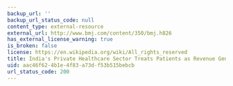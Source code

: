 ```yaml
---
backup_url: ''
backup_url_status_code: null
content_type: external-resource
external_url: http://www.bmj.com/content/350/bmj.h826
has_external_license_warning: true
is_broken: false
license: https://en.wikipedia.org/wiki/All_rights_reserved
title: India's Private Healthcare Sector Treats Patients as Revenue Generators
uid: aac46f62-4b1e-4f83-a73d-f53b515bebcb
url_status_code: 200
---
```

